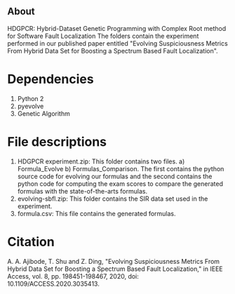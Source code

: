 ## About
HDGPCR: Hybrid-Dataset Genetic Programming with Complex Root method for Software Fault Localization
The folders contain the experiment performed in our published paper entitled "Evolving Suspiciousness Metrics From Hybrid Data Set for Boosting a Spectrum Based Fault Localization".

# Dependencies
1.  Python 2
2.  pyevolve
3.  Genetic Algorithm

# File descriptions
1. HDGPCR experiment.zip: This folder contains two files. a) Formula_Evolve b) Formulas_Comparison. The first contains the python source code for evolving our formulas and the second contains the python code for computing the exam scores to compare the generated formulas with the state-of-the-arts formulas.
2. evolving-sbfl.zip: This folder contains the SIR data set used in the experiment.
3. formula.csv: This file contains the generated formulas.

# Citation
A. A. Ajibode, T. Shu and Z. Ding, "Evolving Suspiciousness Metrics From Hybrid Data Set for Boosting a Spectrum Based Fault Localization," in IEEE Access, vol. 8, pp. 198451-198467, 2020, doi: 10.1109/ACCESS.2020.3035413.

